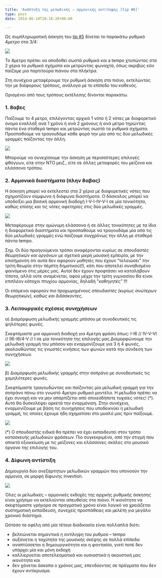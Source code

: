 ```yaml
---
title: 'Ανάπτυξη της μελωδικής – αρμονικής αντίληψης [tip #6]'
type: post
date: 2014-06-10T10:16:28+00:00

---
```

Ως συμπληρωματική άσκηση του [tip #5](../../../../2014/05/30/theory-action-tip-5) δίνεται το παρακάτω ρυθμικό 4μετρο στα 3/4:

![](/act6_1-e1402385614899.jpg)

Το 4μετρο πρέπει να αποδοθεί σωστά ρυθμικά και a tempo χτυπώντας στα 2 χέρια τα ρυθμικά σχήματα και μετρώντας φωναχτά, όπως ακριβώς εάν παίζαμε μια παρτιτούρα πιάνου στα πλήκτρα.

Στη συνέχεια μεταφέρουμε την ρυθμική άσκηση στο πιάνο, εκτελώντας την με διάφορους τρόπους, ανάλογα με το επίπεδο του καθενός.
  
Ορισμένοι από τους τρόπους εκτέλεσης δίνονται παρακάτω.

### 1. 8αβες

Παίζουμε το 4 μετρο, επιλέγοντας αρχικά 1 νότα ή 2 νότες με διαφορετικό όνομα εναλλάξ ανά 1 χρόνο ή ανά 2 χρόνους ή ανά μέτρο τηρώντας πάντα ένα σταθερό tempo και μετρώντας σωστά τα ρυθμικά σχήματα. Προσπαθούμε να τραγουδάμε κάθε φορά την μία από τις δύο μελωδικές γραμμές παίζοντας την άλλη.

![](/act6_2-e1402385856840.jpg)

Μπορούμε να συνεχίσουμε την άσκηση με περισσότερες επιλογές φθόγγων, είτε στην ΝΤΟ μειζ., είτε σε άλλες μεταφορές του μείζονα και ελάσσονα τρόπου.

### 2. Αρμονικά διαστήματα (πλην 8αβας)

Η άσκηση μπορεί να εκτελεστεί στα 2 χέρια με διαφορετικές νότες που σχηματίζουν σύμφωνα ή διάφωνα διαστήματα. Ο δάσκαλος μπορεί να υποδείξει μια βασική αρμονική διαδοχή I-V-I-IV-V-I σε μία τονικότητα, καθώς επίσης και τις νότες αφετηρίες στις δύο μελωδικές γραμμές.

![](/act6_3-e1402386336515.jpg)

Μεταφέρουμε στην ομώνυμη ελάσσονα ή σε άλλες τονικότητες με τα ίδια ή διαφορετικά διαστήματα και προσπαθούμε να τραγουδάμε μία από τις δύο μελωδικές γραμμές ενώ παίζουμε συγχρόνως την άλλη με σταθερό πάντα tempo.

Σημ. Οι δύο προηγούμενοι τρόποι αναφέρονται κυρίως σε _σπουδαστές θεωρητικών και οργάνων_ με σχετικά μικρή μουσική εμπειρία, με την επισήμανση ότι αυτά δεν αφορούν μαθητές που έχουν &#8220;τελειώσει&#8221; την τρίτη θεωρία στην πέμπτη δημοτικού(!), κάτι που αποτελεί συνηθισμένο φαινόμενο στις μέρες μας. Αυτοί δεν έχουν προφτάσει να καταλάβουν τίποτα, αλλά ούτε αναμένεται, αφού μέχρι την τρίτη γυμνασίου θα είναι επιπλέον κάτοχοι πτυχίου αρμονίας, δηλαδή "καθηγητές" !!!
  
Οι επόμενοι αφορούν πιο _προχωρημένους σπουδαστές (κυρίως ανώτερων θεωρητικών), καθώς και διδάσκοντες_.

### 3. Λειτουργικές σχέσεις συνηχήσεων

α) Διαμόρφωση μελωδικής γραμμής μπάσου με συνοδευτικές τις ψηλότερες φωνές.
  
Σκεφτόμαστε μια αρμονική διαδοχή για 4μετρη φράση όπως: I-I6 // IV-V-VI // II6-I6/4-V // I σε μία τονικότητα της επιλογής μας.Διαμορφώνουμε την μελωδική γραμμή του μπάσου και εναρμονίζουμε για 3 ή 4 φωνές, ακολουθώντας τις γνωστές κινήσεις των φωνών κατά την σύνδεση των συνηχήσεων.

![](/act6_4-e1402394243644.jpg)

β) Διαμόρφωση μελωδικής γραμμής στην σοπράνο με συνοδευτικές τις χαμηλότερες φωνές.
  
Σκεφτόμαστε τραγουδώντας και παίζοντας μία μελωδική γραμμή για την σοπράνο πάνω στο γνωστό 4μετρο ρυθμικό μοντέλο. Η μελωδία πρέπει να έχει συνοχή και να μην απαρτίζεται από οποιεσδήποτε τυχαίες νότες! (*). Αυτό θα δυσκολέψει αρκετά την εναρμόνιση. Στην συνέχεια, εναρμονίζουμε με βάση τις συνηχήσεις που υποδεικνύει η μελωδική γραμμή, τις οποίες έχουμε ήδη σχηματίσει στο μυαλό μας πριν παίξουμε.

![](/act6_5-e1402386504505.jpg)

(*) Ο σπουδαστής ειδικά θα πρέπει να έχει εκπαιδευτεί στον τρόπο κατασκευής μελωδικών φράσεων. Πιο συγκεκριμένα, από την στιγμή που αποκτά εξοικείωση με τις μείζονες και ελάσσονες σκάλες στο μουσικό όργανο της επιλογής του.

### 4. Δίφωνη αντίστιξη

Δημιουργία δύο ανεξάρτητων μελωδικών γραμμών που υπονοούν την αρμονία, σε μορφή δίφωνης invevtion.

![](/act6_6-e1402386600774.jpg)

Όλες οι μελωδικές &#8211; αρμονικές εκδοχές της αρχικής ρυθμικής άσκησης είναι χρήσιμο να εκτελούνται απευθείας στο πιάνο. Η ικανότητα να σκεφτόμαστε γρήγορα σε πραγματικό χρόνο είναι λογικό να χρειάζεται συστηματική εκπαίδευση, συνεχείς προσπάθειες και μελέτη για μεγάλο χρονικό διάστημα.

Ωστόσο τα οφέλη από μία τέτοια διαδικασία είναι πολλαπλά διότι:

  * βελτιώνεται σημαντικά η αντίληψη του ρυθμού &#8211; tempo
  * αυξάνεται η ταχύτητα της μουσικής σκέψης σε πολλά επίπεδα
  * αναπτύσσεται η δημιουργικότητα και η φαντασία, γιατί ποτέ δεν υπάρχει μία και μόνη εκδοχή
  * καλλιεργείται αποτελεσματικά και ουσιαστικά η ακουστική μας ικανότητα και
  * δεν χάνεται άσκοπα ο χρόνος μας, επενδύοντας σε πράγματα που δεν έχουν αντίκρυσμα.
